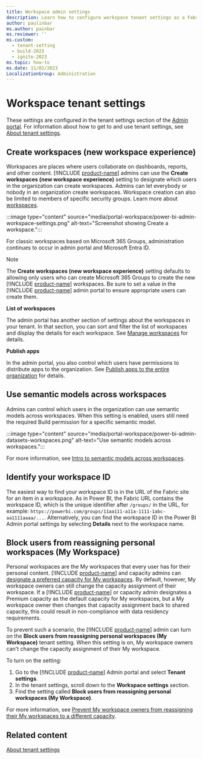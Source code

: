 ```yaml
---
title: Workspace admin settings
description: Learn how to configure workspace tenant settings as a Fabric admin.
author: paulinbar
ms.author: painbar
ms.reviewer: ''
ms.custom:
  - tenant-setting
  - build-2023
  - ignite-2023
ms.topic: how-to
ms.date: 11/02/2023
LocalizationGroup: Administration
---
```


# Workspace tenant settings

These settings are configured in the tenant settings section of the [Admin portal](./about-tenant-settings.md#how-to-get-to-the-tenant-settings). For information about how to get to and use tenant settings, see [About tenant settings](./about-tenant-settings.md).

## Create workspaces (new workspace experience)

Workspaces are places where users collaborate on dashboards, reports, and other content. [!INCLUDE [product-name](../includes/product-name.md)] admins can use the **Create workspaces (new workspace experience)** setting to designate which users in the organization can create workspaces. Admins can let everybody or nobody in an organization create workspaces. Workspace creation can also be limited to members of specific security groups. Learn more about [workspaces](../fundamentals/workspaces.md).

:::image type="content" source="media/portal-workspace/power-bi-admin-workspace-settings.png" alt-text="Screenshot showing Create a workspace.":::

For classic workspaces based on Microsoft 365 Groups, administration continues to occur in admin portal and Microsoft Entra ID.

> [!NOTE]
> The **Create workspaces (new workspace experience)** setting defaults to allowing only users who can create Microsoft 365 Groups to create the new [!INCLUDE [product-name](../includes/product-name.md)] workspaces. Be sure to set a value in the [!INCLUDE [product-name](../includes/product-name.md)] admin portal to ensure appropriate users can create them.

**List of workspaces**

The admin portal has another section of settings about the workspaces in your tenant. In that section, you can sort and filter the list of workspaces and display the details for each workspace. See [Manage workspaces](portal-workspaces.md) for details.

**Publish apps**

In the admin portal, you also control which users have permissions to distribute apps to the organization. See [Publish apps to the entire organization](service-admin-portal-app.md#publish-apps-to-the-entire-organization) for details.

## Use semantic models across workspaces

Admins can control which users in the organization can use semantic models across workspaces. When this setting is enabled, users still need the required Build permission for a specific semantic model.

:::image type="content" source="media/portal-workspace/power-bi-admin-datasets-workspaces.png" alt-text="Use semantic models across workspaces.":::

For more information, see [Intro to semantic models across workspaces](/power-bi/connect-data/service-datasets-across-workspaces).

## Identify your workspace ID

The easiest way to find your workspace ID is in the URL of the Fabric site for an item in a workspace. As in Power BI, the Fabric URL contains the workspace ID, which is the unique identifier after `/groups/` in the URL, for example: `https://powerbi.com/groups/11aa111-a11a-1111-1abc-aa1111aaaa/...`. Alternatively, you can find the workspace ID in the Power BI Admin portal settings by selecting **Details** next to the workspace name.

## Block users from reassigning personal workspaces (My Workspace)

Personal workspaces are the My workspaces that every user has for their personal content. [!INCLUDE [product-name](../includes/product-name.md)] and capacity admins can [designate a preferred capacity for My workspaces](/power-bi/enterprise/service-admin-premium-manage#designate-a-default-capacity-for-my-workspaces). By default, however, My workspace owners can still change the capacity assignment of their workspace. If a [!INCLUDE [product-name](../includes/product-name.md)] or capacity admin designates a Premium capacity as the default capacity for My workspaces, but a My workspace owner then changes that capacity assignment back to shared capacity, this could result in non-compliance with data residency requirements.

To prevent such a scenario, the [!INCLUDE [product-name](../includes/product-name.md)] admin can turn on the **Block users from reassigning personal workspaces (My Workspace)** tenant setting. When this setting is on, My workspace owners can't change the capacity assignment of their My workspace.

To turn on the setting:
1. Go to the [!INCLUDE [product-name](../includes/product-name.md)] Admin portal and select **Tenant settings**.
1. In the tenant settings, scroll down to the **Workspace settings** section.
1. Find the setting called **Block users from reassigning personal workspaces (My Workspace)**.

For more information, see [Prevent My workspace owners from reassigning their My workspaces to a different capacity](./portal-workspaces.md#prevent-my-workspace-owners-from-reassigning-their-my-workspaces-to-a-different-capacity).

## Related content

[About tenant settings](tenant-settings-index.md)
